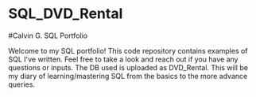 # SQL_DVD_Rental

#Calvin G. SQL Portfolio

Welcome to my SQL portfolio! This code repository contains examples of SQL I've written.
Feel free to take a look and reach out if you have any questions or inputs.
The DB used is uploaded as DVD_Rental. This will be my diary of learning/mastering SQL from the basics to the more advance queries. 
